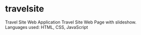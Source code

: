 # travelsite
Travel Site Web Application
Travel Site Web Page with slideshow.
Languages used: HTML, CSS, JavaScript
